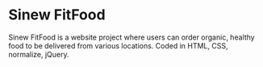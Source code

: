 # Sinew FitFood
Sinew FitFood is a website project where users can order organic, healthy food to be delivered from various locations. Coded in HTML, CSS, normalize, jQuery.
